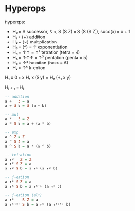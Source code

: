 # Hyperops

hyperops:
- H₀ = S          successor, `S x`, S (S Z) = S (S (S Z)), succ(x) = x + 1
- H₁ = (+)        addition
- H₂ = (×)        multiplication
- H₃ = (^) = ↑    exponentiation
- H₄ = ↑↑ = ↑²    tetration (tetra = 4)
- H₅ = ↑↑↑ = ↑³   pentation (penta = 5)
- H₆ = ↑⁴         hexation (hexa = 6)
- Hₖ = ↑ᵏ          k-ention

H₁ x 0 = x
H₁ x (S y) = H₀ (H₁ x y)

Hⱼ﹢₁ = 
Hⱼ

```hs
-- addition
a +   Z = a
a + S b = S (a + b)

-- mul
a *   Z = Z
a * S b = a + (a * b)

-- exp
a ^ Z = Z
a ^ S Z = a
a ^ S b = a * (a ^ b)

-- tetration
a ↑²   Z = Z
a ↑² S Z = a
a ↑² S b = a ↑¹ (a ↑² b)

-- j-ention
a ↑ᵏ S Z = a
a ↑ᵏ S b = a ↑ᵏ⁻¹ (a ↑ᵏ b)

-- j-ention (alt)
a ↑ᵏ    S Z = a
a ↑ˢ⁽ᵏ⁾ S b = a ↑ᵏ (a ↑ˢ⁽ᵏ⁾ b)
```
